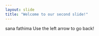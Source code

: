 ```yaml
---
layout: slide
title: "Welcome to our second slide!"
---
```

sana fathima
Use the left arrow to go back!
